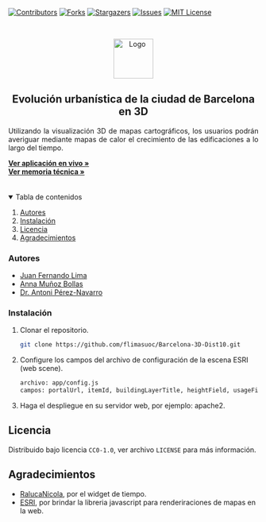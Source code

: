 <!-- PROJECT SHIELDS -->
<!--
*** I'm using markdown "reference style" links for readability.
*** Reference links are enclosed in brackets [ ] instead of parentheses ( ).
*** See the bottom of this document for the declaration of the reference variables
*** for contributors-url, forks-url, etc. This is an optional, concise syntax you may use.
*** https://www.markdownguide.org/basic-syntax/#reference-style-links
-->
[![Contributors][contributors-shield]][contributors-url]
[![Forks][forks-shield]][forks-url]
[![Stargazers][stars-shield]][stars-url]
[![Issues][issues-shield]][issues-url]
[![MIT License][license-shield]][license-url]

<!-- PROJECT LOGO -->
<br />
<p align="center">
  <a href="https://github.com/github_username/repo_name">
    <img src="https://www.uoc.edu/portal/system/modules/edu.uoc.presentations/resources/img/branding/logo-uoc-default.png_1618809817.png" alt="Logo" width="80" height="80">
  </a>
</p>
<h2 align="center">Evolución urbanística de la ciudad de Barcelona en 3D </h2>

<p align="justify">
    Utilizando la visualización 3D de mapas cartográficos, los usuarios podrán averiguar mediante mapas de calor el crecimiento de las edificaciones a lo largo del tiempo.
</p>
<a href="https://flimasuoc.github.io/Barcelona-3D-Dist10" target="_blank"><strong>Ver aplicación en vivo »</strong></a>
<br/>
<a href="https://github.com/github_username/repo_name"><strong>Ver memoria técnica »</strong></a>
<br/>
<br/>
<br/>
<!-- TABLE OF CONTENTS -->
<details open="open">
  <summary>Tabla de contenidos</summary>
  <ol>
    <li><a href="#Autores">Autores</a></li>
    <li><a href="#Instalación">Instalación</a></li>
    <li><a href="#Licencia">Licencia</a></li>
    <li><a href="#Agradecimientos">Agradecimientos</a></li>
  </ol>
</details>

### Autores

* [Juan Fernando Lima]()
* [Anna Muñoz Bollas]()
* [Dr. Antoni Pérez-Navarro]()

### Instalación

1. Clonar el repositorio.
   ```sh
   git clone https://github.com/flimasuoc/Barcelona-3D-Dist10.git
   ```
3. Configure los campos del archivo de configuración de la escena ESRI (web scene). 
   ```sh
   archivo: app/config.js
   campos: portalUrl, itemId, buildingLayerTitle, heightField, usageField, yearField
   ```
3. Haga el despliegue en su servidor web, por ejemplo: apache2.

<!-- LICENSE -->
## Licencia

Distribuido bajo licencia `CC0-1.0`, ver archivo `LICENSE` para más información.



<!-- ACKNOWLEDGEMENTS -->

## Agradecimientos
* [RalucaNicola](https://github.com/RalucaNicola), por el widget de tiempo.
* [ESRI](https://github.com/esri), por brindar la libreria javascript para renderiraciones de mapas en la web.


<!-- MARKDOWN LINKS & IMAGES -->
<!-- https://www.markdownguide.org/basic-syntax/#reference-style-links -->

[contributors-shield]: https://img.shields.io/github/contributors/flimasuoc/Barcelona-3D-Dist10.svg?style=for-the-badge

[contributors-url]: https://github.com/flimasuoc/Barcelona-3D-Dist10/graphs/contributors

[forks-shield]: https://img.shields.io/github/forks/flimasuoc/Barcelona-3D-Dist10.svg?style=for-the-badge

[forks-url]: https://github.com/flimasuoc/Barcelona-3D-Dist10/network/members

[stars-shield]: https://img.shields.io/github/stars/flimasuoc/Barcelona-3D-Dist10.svg?style=for-the-badge

[stars-url]: https://github.com/othneildrew/Best-README-Template/stargazers

[issues-shield]: https://img.shields.io/github/issues/flimasuoc/Barcelona-3D-Dist10.svg?style=for-the-badge

[issues-url]: https://github.com/flimasuoc/Barcelona-3D-Dist10/issues

[license-shield]: https://img.shields.io/github/license/flimasuoc/Barcelona-3D-Dist10.svg?style=for-the-badge

[license-url]: https://github.com/flimasuoc/Barcelona-3D-Dist10/blob/main/LICENSE
